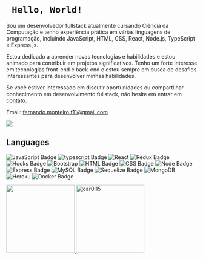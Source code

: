 <h1>
  <code> Hello, World! </code>
</h1>

Sou um desenvolvedor fullstack atualmente cursando Ciência da Computação e tenho experiência prática em várias linguagens de programação, incluindo JavaScript, HTML, CSS, React, Node.js, TypeScript e Express.js.

Estou dedicado a aprender novas tecnologias e habilidades e estou animado para contribuir em projetos significativos. Tenho um forte interesse em tecnologias front-end e back-end e estou sempre em busca de desafios interessantes para desenvolver minhas habilidades.

Se você estiver interessado em discutir oportunidades ou compartilhar conhecimento em desenvolvimento fullstack, não hesite em entrar em contato.


Email: fernando.monteiro.f11@gmail.com

<div>
  <a href="https://www.linkedin.com/in/fernando-monteiro-5845bb214/">
    <img
      src="https://img.shields.io/badge/LinkedIn-0077B5?style=for-the-badge&logo=linkedin&logoColor=white"
    />
  </a>
</div>
  
## Languages

![JavaScript Badge](https://img.shields.io/badge/-JavaScript-FCC624?style=for-the-badge&logo=JavaScript&logoColor=323330)
![typescript Badge](https://img.shields.io/badge/Typescript-blue?style=for-the-badge&logo=typescript&logoColor=white)
![React](https://img.shields.io/badge/react-%2320232a.svg?style=for-the-badge&logo=react&logoColor=%2361DAFB)
![Redux Badge](https://img.shields.io/badge/-Redux-212121?style=for-the-badge&logo=Redux&logoColor=7548bb)
![Hooks Badge](https://img.shields.io/badge/-Hooks-%2320232a.svg?style=for-the-badge&logo=React&logoColor=%2361DAFB)
![Bootstrap](https://img.shields.io/badge/bootstrap-%23563D7C.svg?style=for-the-badge&logo=bootstrap&logoColor=white)
![HTML Badge](https://img.shields.io/badge/-HTML-E34F26?style=for-the-badge&logo=html5&logoColor=white)
![CSS Badge](https://img.shields.io/badge/-CSS-1572B6?style=for-the-badge&logo=css3&logoColor=white)
![Node Badge](https://img.shields.io/badge/-Node.js-339933?style=for-the-badge&logo=node.js&logoColor=white)
![Express Badge](https://img.shields.io/badge/-Express.js-green?style=for-the-badge&logo=Express&logoColor=black)
![MySQL Badge](https://img.shields.io/badge/-MySQL-4479A1?style=for-the-badge&logo=MySQL&logoColor=white)
![Sequelize Badge](https://img.shields.io/badge/-Sequelize-eeeeee?style=for-the-badge&logo=sequelize&logoColor=00b1ea)
![MongoDB](https://img.shields.io/badge/MongoDB-%234ea94b.svg?style=for-the-badge&logo=mongodb&logoColor=white)
![Heroku](https://img.shields.io/badge/heroku-%23430098.svg?style=for-the-badge&logo=heroku&logoColor=white)
![Docker Badge](https://img.shields.io/badge/Docker-082135?style=for-the-badge&logo=Docker&logoColor=blue)

<div>
  <a href="https://github.com/fPrompto">
   <img height="180em" src="https://github-readme-stats.vercel.app/api/top-langs/?username=fPrompto&layout=compact&theme=dracula"/>
  <img height="180em" src="https://github-readme-streak-stats.herokuapp.com?user=fPrompto&theme=dracula" alt="car0l15" />

  </a>
</div>

<!--
![Anurag's GitHub stats](https://github-readme-stats.vercel.app/api?username=fprompto&show_icons=true&theme=midnight-purple) &nbsp;

[![Top Langs](https://github-readme-stats.vercel.app/api/top-langs/?username=fprompto&layout=demo&theme=midnight-purple)](https://github.com/anuraghazra/github-readme-stats)
-->

<!--
**fPrompto/fPrompto** is a ✨ _special_ ✨ repository because its `README.md` (this file) appears on your GitHub profile.

Here are some ideas to get you started:

- 🔭 I’m currently working on ...
- 🌱 I’m currently learning ...
- 👯 I’m looking to collaborate on ...
- 🤔 I’m looking for help with ...
- 💬 Ask me about ...
- 📫 How to reach me: ...
- 😄 Pronouns: ...
- ⚡ Fun fact: ...
-->
